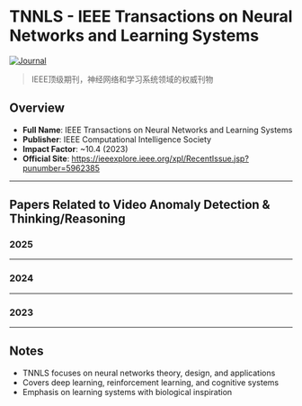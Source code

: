 # TNNLS - IEEE Transactions on Neural Networks and Learning Systems

[![Journal](https://img.shields.io/badge/IEEE-TNNLS-blue)](https://ieeexplore.ieee.org/xpl/RecentIssue.jsp?punumber=5962385)

> IEEE顶级期刊，神经网络和学习系统领域的权威刊物

## Overview

- **Full Name**: IEEE Transactions on Neural Networks and Learning Systems
- **Publisher**: IEEE Computational Intelligence Society
- **Impact Factor**: ~10.4 (2023)
- **Official Site**: https://ieeexplore.ieee.org/xpl/RecentIssue.jsp?punumber=5962385

---

## Papers Related to Video Anomaly Detection & Thinking/Reasoning

### 2025

<!-- Add papers here -->

---

### 2024

<!-- Add papers here -->

---

### 2023

<!-- Add papers here -->

---

## Notes

- TNNLS focuses on neural networks theory, design, and applications
- Covers deep learning, reinforcement learning, and cognitive systems
- Emphasis on learning systems with biological inspiration
